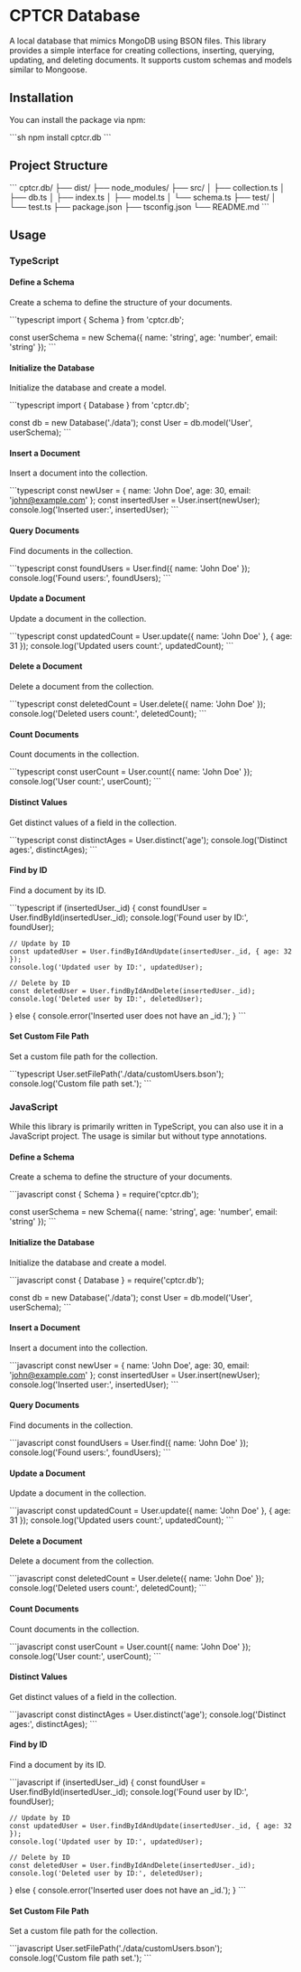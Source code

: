 
# CPTCR Database

A local database that mimics MongoDB using BSON files. This library provides a simple interface for creating collections, inserting, querying, updating, and deleting documents. It supports custom schemas and models similar to Mongoose.

## Installation

You can install the package via npm:

\`\`\`sh
npm install cptcr.db
\`\`\`

## Project Structure

\`\`\`
cptcr.db/
├── dist/
├── node_modules/
├── src/
│   ├── collection.ts
│   ├── db.ts
│   ├── index.ts
│   ├── model.ts
│   └── schema.ts
├── test/
│   └── test.ts
├── package.json
├── tsconfig.json
└── README.md
\`\`\`

## Usage

### TypeScript

#### Define a Schema

Create a schema to define the structure of your documents.

\`\`\`typescript
import { Schema } from 'cptcr.db';

const userSchema = new Schema({
    name: 'string',
    age: 'number',
    email: 'string'
});
\`\`\`

#### Initialize the Database

Initialize the database and create a model.

\`\`\`typescript
import { Database } from 'cptcr.db';

const db = new Database('./data');
const User = db.model('User', userSchema);
\`\`\`

#### Insert a Document

Insert a document into the collection.

\`\`\`typescript
const newUser = { name: 'John Doe', age: 30, email: 'john@example.com' };
const insertedUser = User.insert(newUser);
console.log('Inserted user:', insertedUser);
\`\`\`

#### Query Documents

Find documents in the collection.

\`\`\`typescript
const foundUsers = User.find({ name: 'John Doe' });
console.log('Found users:', foundUsers);
\`\`\`

#### Update a Document

Update a document in the collection.

\`\`\`typescript
const updatedCount = User.update({ name: 'John Doe' }, { age: 31 });
console.log('Updated users count:', updatedCount);
\`\`\`

#### Delete a Document

Delete a document from the collection.

\`\`\`typescript
const deletedCount = User.delete({ name: 'John Doe' });
console.log('Deleted users count:', deletedCount);
\`\`\`

#### Count Documents

Count documents in the collection.

\`\`\`typescript
const userCount = User.count({ name: 'John Doe' });
console.log('User count:', userCount);
\`\`\`

#### Distinct Values

Get distinct values of a field in the collection.

\`\`\`typescript
const distinctAges = User.distinct('age');
console.log('Distinct ages:', distinctAges);
\`\`\`

#### Find by ID

Find a document by its ID.

\`\`\`typescript
if (insertedUser._id) {
    const foundUser = User.findById(insertedUser._id);
    console.log('Found user by ID:', foundUser);

    // Update by ID
    const updatedUser = User.findByIdAndUpdate(insertedUser._id, { age: 32 });
    console.log('Updated user by ID:', updatedUser);

    // Delete by ID
    const deletedUser = User.findByIdAndDelete(insertedUser._id);
    console.log('Deleted user by ID:', deletedUser);
} else {
    console.error('Inserted user does not have an _id.');
}
\`\`\`

#### Set Custom File Path

Set a custom file path for the collection.

\`\`\`typescript
User.setFilePath('./data/customUsers.bson');
console.log('Custom file path set.');
\`\`\`

### JavaScript

While this library is primarily written in TypeScript, you can also use it in a JavaScript project. The usage is similar but without type annotations.

#### Define a Schema

Create a schema to define the structure of your documents.

\`\`\`javascript
const { Schema } = require('cptcr.db');

const userSchema = new Schema({
    name: 'string',
    age: 'number',
    email: 'string'
});
\`\`\`

#### Initialize the Database

Initialize the database and create a model.

\`\`\`javascript
const { Database } = require('cptcr.db');

const db = new Database('./data');
const User = db.model('User', userSchema);
\`\`\`

#### Insert a Document

Insert a document into the collection.

\`\`\`javascript
const newUser = { name: 'John Doe', age: 30, email: 'john@example.com' };
const insertedUser = User.insert(newUser);
console.log('Inserted user:', insertedUser);
\`\`\`

#### Query Documents

Find documents in the collection.

\`\`\`javascript
const foundUsers = User.find({ name: 'John Doe' });
console.log('Found users:', foundUsers);
\`\`\`

#### Update a Document

Update a document in the collection.

\`\`\`javascript
const updatedCount = User.update({ name: 'John Doe' }, { age: 31 });
console.log('Updated users count:', updatedCount);
\`\`\`

#### Delete a Document

Delete a document from the collection.

\`\`\`javascript
const deletedCount = User.delete({ name: 'John Doe' });
console.log('Deleted users count:', deletedCount);
\`\`\`

#### Count Documents

Count documents in the collection.

\`\`\`javascript
const userCount = User.count({ name: 'John Doe' });
console.log('User count:', userCount);
\`\`\`

#### Distinct Values

Get distinct values of a field in the collection.

\`\`\`javascript
const distinctAges = User.distinct('age');
console.log('Distinct ages:', distinctAges);
\`\`\`

#### Find by ID

Find a document by its ID.

\`\`\`javascript
if (insertedUser._id) {
    const foundUser = User.findById(insertedUser._id);
    console.log('Found user by ID:', foundUser);

    // Update by ID
    const updatedUser = User.findByIdAndUpdate(insertedUser._id, { age: 32 });
    console.log('Updated user by ID:', updatedUser);

    // Delete by ID
    const deletedUser = User.findByIdAndDelete(insertedUser._id);
    console.log('Deleted user by ID:', deletedUser);
} else {
    console.error('Inserted user does not have an _id.');
}
\`\`\`

#### Set Custom File Path

Set a custom file path for the collection.

\`\`\`javascript
User.setFilePath('./data/customUsers.bson');
console.log('Custom file path set.');
\`\`\`

